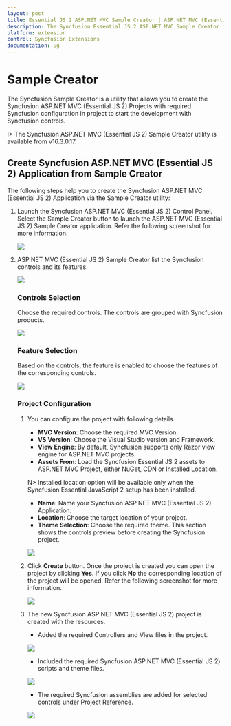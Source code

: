 ```yaml
---
layout: post
title: Essential JS 2 ASP.NET MVC Sample Creator | ASP.NET MVC (Essential JS 2) | Syncfusion
description: The Syncfusion Essential JS 2 ASP.NET MVC Sample Creator is a utility that allows you to create the Syncfusion ASP.NET MVC (Essential JS 2) Projects with required Syncfusion configuration in project to start the development with Syncfusion controls
platform: extension
control: Syncfusion Extensions
documentation: ug
---
```


# Sample Creator

The Syncfusion Sample Creator is a utility that allows you to create the Syncfusion ASP.NET MVC (Essential JS 2) Projects with required Syncfusion configuration in project to start the development with Syncfusion controls.

I> The Syncfusion ASP.NET MVC (Essential JS 2) Sample Creator utility is available from v16.3.0.17.

## Create Syncfusion ASP.NET MVC (Essential JS 2) Application from Sample Creator

The following steps help you to create the Syncfusion ASP.NET MVC (Essential JS 2) Application via the Sample Creator utility:

1. Launch the Syncfusion ASP.NET MVC (Essential JS 2) Control Panel. Select the Sample Creator button to launch the ASP.NET MVC (Essential JS 2) Sample Creator application. Refer the following screenshot for more information. 

   ![](Sample-Creator_images\SampleCreator_img1.jpg)

2. ASP.NET MVC (Essential JS 2) Sample Creator list the Syncfusion controls and its features. 

   ![](Sample-Creator_images\SampleCreator_img2.jpg)

   ### Controls Selection

   Choose the required controls. The controls are grouped with Syncfusion products.

   ![](Sample-Creator_images\SampleCreator_img3.jpg)

   ### Feature Selection

   Based on the controls, the feature is enabled to choose the features of the corresponding controls.

   ![](Sample-Creator_images\SampleCreator_img4.jpg)

   ### Project Configuration

   1. You can configure the project with following details.

      * **MVC Version**: Choose the required MVC Version. 
      * **VS Version**: Choose the Visual Studio version and Framework.
      * **View Engine**: By default, Syncfusion supports only Razor view engine for ASP.NET MVC projects.
      * **Assets From**: Load the Syncfusion Essential JS 2 assets to ASP.NET MVC Project, either NuGet, CDN or Installed Location.

      N> Installed location option will be available only when the Syncfusion Essential JavaScript 2 setup has been installed.
  
      *	**Name**: Name your Syncfusion ASP.NET MVC (Essential JS 2) Application.
      *	**Location**: Choose the target location of your project.
      *	**Theme Selection**: Choose the required theme. This section shows the controls preview before creating the Syncfusion project.

      ![](Sample-Creator_images\SampleCreator_img5.jpg)

   2. Click **Create** button. Once the project is created you can open the project by clicking **Yes**. If you click **No** the corresponding location of the project will be opened. Refer the following screenshot for more information.

      ![](Sample-Creator_images\SampleCreator_img6.jpg)

   3. The new Syncfusion ASP.NET MVC (Essential JS 2) project is created with the resources.

      * Added the required Controllers and View files in the project.
  
      ![](Sample-Creator_images\SampleCreator_img7.jpg)

      * Included the required Syncfusion ASP.NET MVC (Essential JS 2) scripts and theme files.
  
      ![](Sample-Creator_images\SampleCreator_img8.jpg)

      * The required Syncfusion assemblies are added for selected controls under Project Reference.
 
      ![](Sample-Creator_images\SampleCreator_img9.jpg)  
